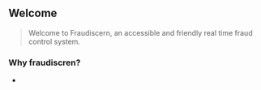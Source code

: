 ## Welcome

> Welcome to Fraudiscern, an accessible and friendly real time fraud control system.

### Why fraudiscren?

- 